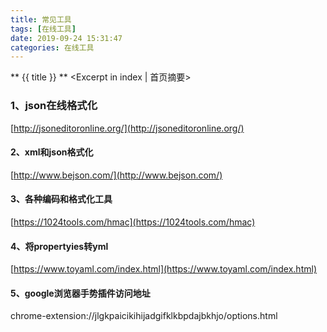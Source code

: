 ```yaml
---
title: 常见工具
tags: [在线工具]
date: 2019-09-24 15:31:47
categories: 在线工具
---
```

** {{ title }} ** <Excerpt in index | 首页摘要>


<!-- more -->

### 1、json在线格式化

 [http://jsoneditoronline.org/](http://jsoneditoronline.org/)

#### 2、xml和json格式化

 [http://www.bejson.com/](http://www.bejson.com/)

#### 3、各种编码和格式化工具

 [https://1024tools.com/hmac](https://1024tools.com/hmac)

#### 4、将propertyies转yml
[https://www.toyaml.com/index.html](https://www.toyaml.com/index.html)

#### 5、google浏览器手势插件访问地址

chrome-extension://jlgkpaicikihijadgifklkbpdajbkhjo/options.html